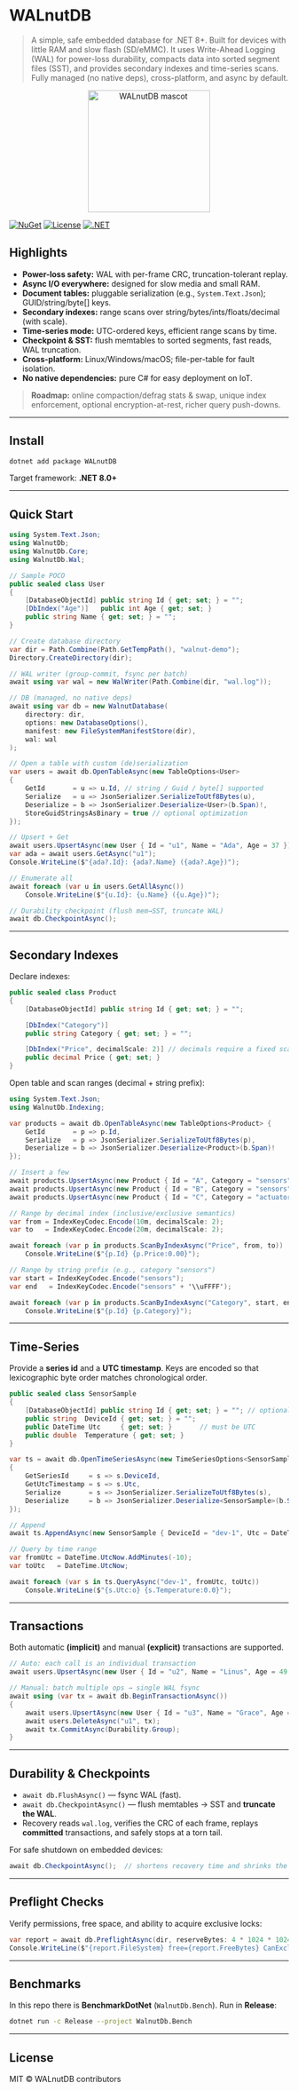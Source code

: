 ﻿# WALnutDB

> A simple, safe embedded database for .NET 8+. Built for devices with little RAM and slow flash (SD/eMMC). It uses Write-Ahead Logging (WAL) for power-loss durability, compacts data into sorted segment files (SST), and provides secondary indexes and time-series scans. Fully managed (no native deps), cross-platform, and async by default.

<p align="center">
  <img src="logo.jpg" alt="WALnutDB mascot" width="220"/>
</p>

[![NuGet](https://img.shields.io/nuget/v/WALnutDB.svg)](https://www.nuget.org/packages/WALnutDB)
[![License](https://img.shields.io/badge/license-MIT-blue.svg)](#license)
[![.NET](https://img.shields.io/badge/.NET-8.0+-512BD4.svg)](https://dotnet.microsoft.com/)

## Highlights

- **Power-loss safety:** WAL with per-frame CRC, truncation-tolerant replay.
- **Async I/O everywhere:** designed for slow media and small RAM.
- **Document tables:** pluggable serialization (e.g., `System.Text.Json`); GUID/string/byte[] keys.
- **Secondary indexes:** range scans over string/bytes/ints/floats/decimal (with scale).
- **Time-series mode:** UTC-ordered keys, efficient range scans by time.
- **Checkpoint & SST:** flush memtables to sorted segments, fast reads, WAL truncation.
- **Cross-platform:** Linux/Windows/macOS; file-per-table for fault isolation.
- **No native dependencies:** pure C# for easy deployment on IoT.

> **Roadmap:** online compaction/defrag stats & swap, unique index enforcement, optional encryption-at-rest, richer query push-downs.

---

## Install

```bash
dotnet add package WALnutDB
```

Target framework: **.NET 8.0+**

---

## Quick Start

```csharp
using System.Text.Json;
using WalnutDb;
using WalnutDb.Core;
using WalnutDb.Wal;

// Sample POCO
public sealed class User
{
    [DatabaseObjectId] public string Id { get; set; } = "";
    [DbIndex("Age")]   public int Age { get; set; }
    public string Name { get; set; } = "";
}

// Create database directory
var dir = Path.Combine(Path.GetTempPath(), "walnut-demo");
Directory.CreateDirectory(dir);

// WAL writer (group-commit, fsync per batch)
await using var wal = new WalWriter(Path.Combine(dir, "wal.log"));

// DB (managed, no native deps)
await using var db = new WalnutDatabase(
    directory: dir,
    options: new DatabaseOptions(),
    manifest: new FileSystemManifestStore(dir),
    wal: wal
);

// Open a table with custom (de)serialization
var users = await db.OpenTableAsync(new TableOptions<User>
{
    GetId       = u => u.Id, // string / Guid / byte[] supported
    Serialize   = u => JsonSerializer.SerializeToUtf8Bytes(u),
    Deserialize = b => JsonSerializer.Deserialize<User>(b.Span)!,
    StoreGuidStringsAsBinary = true // optional optimization
});

// Upsert + Get
await users.UpsertAsync(new User { Id = "u1", Name = "Ada", Age = 37 });
var ada = await users.GetAsync("u1");
Console.WriteLine($"{ada?.Id}: {ada?.Name} ({ada?.Age})");

// Enumerate all
await foreach (var u in users.GetAllAsync())
    Console.WriteLine($"{u.Id}: {u.Name} ({u.Age})");

// Durability checkpoint (flush mem→SST, truncate WAL)
await db.CheckpointAsync();
```

---

## Secondary Indexes

Declare indexes:

```csharp
public sealed class Product
{
    [DatabaseObjectId] public string Id { get; set; } = "";

    [DbIndex("Category")]
    public string Category { get; set; } = "";

    [DbIndex("Price", decimalScale: 2)] // decimals require a fixed scale
    public decimal Price { get; set; }
}
```

Open table and scan ranges (decimal + string prefix):

```csharp
using System.Text.Json;
using WalnutDb.Indexing;

var products = await db.OpenTableAsync(new TableOptions<Product> {
    GetId       = p => p.Id,
    Serialize   = p => JsonSerializer.SerializeToUtf8Bytes(p),
    Deserialize = b => JsonSerializer.Deserialize<Product>(b.Span)!
});

// Insert a few
await products.UpsertAsync(new Product { Id = "A", Category = "sensors",   Price = 12.50m });
await products.UpsertAsync(new Product { Id = "B", Category = "sensors",   Price = 18.75m });
await products.UpsertAsync(new Product { Id = "C", Category = "actuators", Price = 33.40m });

// Range by decimal index (inclusive/exclusive semantics)
var from = IndexKeyCodec.Encode(10m, decimalScale: 2);
var to   = IndexKeyCodec.Encode(20m, decimalScale: 2);

await foreach (var p in products.ScanByIndexAsync("Price", from, to))
    Console.WriteLine($"{p.Id} {p.Price:0.00}");

// Range by string prefix (e.g., category "sensors")
var start = IndexKeyCodec.Encode("sensors");
var end   = IndexKeyCodec.Encode("sensors" + '\\uFFFF');

await foreach (var p in products.ScanByIndexAsync("Category", start, end))
    Console.WriteLine($"{p.Id} {p.Category}");
```

---

## Time-Series

Provide a **series id** and a **UTC timestamp**. Keys are encoded so that lexicographic byte order matches chronological order.

```csharp
public sealed class SensorSample
{
    [DatabaseObjectId] public string Id { get; set; } = ""; // optional
    public string  DeviceId { get; set; } = "";
    public DateTime Utc     { get; set; }       // must be UTC
    public double  Temperature { get; set; }
}

var ts = await db.OpenTimeSeriesAsync(new TimeSeriesOptions<SensorSample>
{
    GetSeriesId     = s => s.DeviceId,
    GetUtcTimestamp = s => s.Utc,
    Serialize       = s => JsonSerializer.SerializeToUtf8Bytes(s),
    Deserialize     = b => JsonSerializer.Deserialize<SensorSample>(b.Span)!,
});

// Append
await ts.AppendAsync(new SensorSample { DeviceId = "dev-1", Utc = DateTime.UtcNow, Temperature = 22.3 });

// Query by time range
var fromUtc = DateTime.UtcNow.AddMinutes(-10);
var toUtc   = DateTime.UtcNow;

await foreach (var s in ts.QueryAsync("dev-1", fromUtc, toUtc))
    Console.WriteLine($"{s.Utc:o} {s.Temperature:0.0}");
```

---

## Transactions
Both automatic **(implicit)** and manual **(explicit)** transactions are supported.

```csharp
// Auto: each call is an individual transaction
await users.UpsertAsync(new User { Id = "u2", Name = "Linus", Age = 49 });

// Manual: batch multiple ops → single WAL fsync
await using (var tx = await db.BeginTransactionAsync())
{
    await users.UpsertAsync(new User { Id = "u3", Name = "Grace", Age = 44 }, tx);
    await users.DeleteAsync("u1", tx);
    await tx.CommitAsync(Durability.Group);
}
```

---

## Durability & Checkpoints

- `await db.FlushAsync()` — fsync WAL (fast).
- `await db.CheckpointAsync()` — flush memtables → SST and **truncate the WAL**.
- Recovery reads `wal.log`, verifies the CRC of each frame, replays **committed** transactions, and safely stops at a torn tail.

For safe shutdown on embedded devices:

```csharp
await db.CheckpointAsync();  // shortens recovery time and shrinks the WAL
```

---

## Preflight Checks

Verify permissions, free space, and ability to acquire exclusive locks:

```csharp
var report = await db.PreflightAsync(dir, reserveBytes: 4 * 1024 * 1024);
Console.WriteLine($"{report.FileSystem} free={report.FreeBytes} CanExclusive={report.CanExclusiveLock}");
```

---

## Benchmarks

In this repo there is **BenchmarkDotNet** (`WalnutDb.Bench`). Run in **Release**:

```bash
dotnet run -c Release --project WalnutDb.Bench
```

---

## License

MIT © WALnutDB contributors
